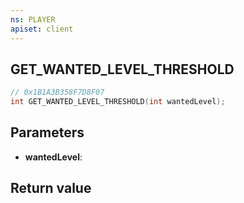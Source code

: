 ```yaml
---
ns: PLAYER
apiset: client
---
```

## GET_WANTED_LEVEL_THRESHOLD

```c
// 0x1B1A3B358F7D8F07
int GET_WANTED_LEVEL_THRESHOLD(int wantedLevel);
```


## Parameters
* **wantedLevel**:

## Return value

